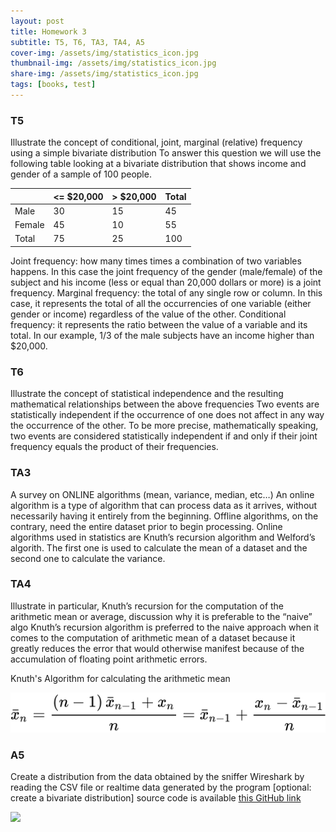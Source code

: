 ```yaml
---
layout: post
title: Homework 3
subtitle: T5, T6, TA3, TA4, A5 
cover-img: /assets/img/statistics_icon.jpg
thumbnail-img: /assets/img/statistics_icon.jpg
share-img: /assets/img/statistics_icon.jpg
tags: [books, test]
---
```



### T5 
Illustrate the concept of conditional, joint, marginal (relative) frequency using a simple bivariate distribution
To answer this question we will use the following table looking at a bivariate distribution that shows income and gender of a sample of 100 people.

|        | <= $20,000 | > $20,000 | Total |
|--------|------------|-----------|-------|
| Male   | 30         | 15        | 45    |
| Female | 45         | 10        | 55    |
| Total  | 75         | 25        | 100   |




Joint frequency: how many times times a combination of two variables happens. In this case the joint frequency of the gender (male/female) of the subject and his income (less or equal than 20,000 dollars or more) is a joint frequency.
Marginal frequency: the total of any single row or column. In this case, it represents the total of all the occurrencies of one variable (either gender or income) regardless of the value of the other.
Conditional frequency: it represents the ratio between the value of a variable and its total. In our example, 1/3 of the male subjects have an income higher than $20,000.

### T6
Illustrate the concept of statistical independence and the resulting mathematical relationships between the above frequencies
Two events are statistically independent if the occurrence of one does not affect in any way the occurrence of the other. To be more precise, mathematically speaking, two events are considered statistically independent if and only if their joint frequency equals the product of their frequencies.


### TA3 
A survey on ONLINE algorithms (mean, variance, median, etc…)
An online algorithm is a type of algorithm that can process data as it arrives, without necessarily having it entirely from the beginning. Offline algorithms, on the contrary, need the entire dataset prior to begin processing. Online algorithms used in statistics are Knuth’s recursion algorithm and Welford’s algorith. The first one is used to calculate the mean of a dataset and the second one to calculate the variance.

### TA4 
Illustrate in particular, Knuth’s recursion for the computation of the arithmetic mean or average, discussion why it is preferable to the “naive” algo
Knuth’s recursion algorithm is preferred to the naive approach when it comes to the computation of arithmetic mean of a dataset because it greatly reduces the error that would otherwise manifest because of the accumulation of floating point arithmetic errors.

Knuth's Algorithm for calculating the arithmetic mean

![](/assets/img/Homework3_TA4.png)


### A5
Create a distribution from the data obtained by the sniffer Wireshark by reading the CSV file or realtime data generated by the program
[optional: create a bivariate distribution]
source code is available
[this GitHub link](https://github.com/loris30/StatisticsHomework/)


![](/assets/GIF/Homework3GIF.gif)
